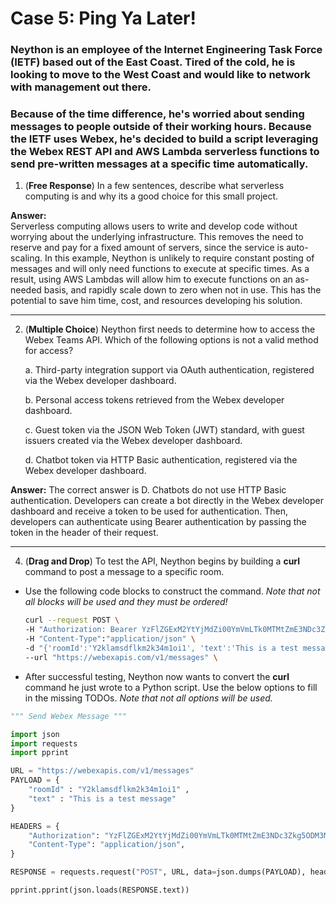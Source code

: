 # Case 5: Ping Ya Later!
### Neython is an employee of the Internet Engineering Task Force (IETF) based out of the East Coast. Tired of the cold, he is looking to move to the West Coast and would like to network with management out there.
### Because of the time difference, he's worried about sending messages to people outside of their working hours. Because the IETF uses Webex, he's decided to build a script leveraging the Webex REST API and AWS Lambda serverless functions to send pre-written messages at a specific time automatically.

1. (**Free Response**) In a few sentences, describe what serverless computing is and why its a good choice for this small project.

  **Answer:**
  <br>
  Serverless computing allows users to write and develop code without worrying about the underlying infrastructure.
  This removes the need to reserve and pay for a fixed amount of servers, since the service is auto-scaling.
  In this example, Neython is unlikely to require constant posting of messages and will only need functions to execute at specific times.
  As a result, using AWS Lambdas will allow him to execute functions on an as-needed basis, and rapidly scale down to zero when not in use.
  This has the potential to save him time, cost, and resources developing his solution.


---
2. (**Multiple Choice**) Neython first needs to determine how to access the Webex Teams API. Which of the following options is not a valid method for access?
   
    a. Third-party integration support via OAuth authentication, registered via the Webex developer dashboard.
    
    b. Personal access tokens retrieved from the Webex developer dashboard.
    
    c. Guest token via the JSON Web Token (JWT) standard, with guest issuers created via the Webex developer dashboard.
    
    d. Chatbot token via HTTP Basic authentication, registered via the Webex developer dashboard.

  **Answer:**
  The correct answer is D. Chatbots do not use HTTP Basic authentication.
  Developers can create a bot directly in the Webex developer dashboard and receive a token to be used for authentication.
  Then, developers can authenticate using Bearer authentication by passing the token in the header of their request.


---
4. (**Drag and Drop**) To test the API, Neython begins by building a **curl** command to post a message to a specific room.

- Use the following code blocks to construct the command. *Note that not all blocks will be used and they must be ordered!*
    ```bash
    curl --request POST \
    -H "Authorization: Bearer YzFlZGExM2YtYjMdZi00YmVmLTk0MTMtZmE3NDc3Zkg5ODM3MGI4M2UxNTAtNGVh_PF84_1eb65fdf-9643-417f-9934-ad72cae0e11f" \
    -H "Content-Type":"application/json" \
    -d "{'roomId':'Y2klamsdflkm2k34m1oi1', 'text':'This is a test message'}" \
    --url "https://webexapis.com/v1/messages" \
    ```

- After successful testing, Neython now wants to convert the **curl** command he just wrote to a Python script.
Use the below options to fill in the missing TODOs. *Note that not all options will be used.*

  
```python
""" Send Webex Message """ 

import json
import requests
import pprint 

URL = "https://webexapis.com/v1/messages"
PAYLOAD = { 
	"roomId" : "Y2klamsdflkm2k34m1oi1" , 
	"text" : "This is a test message"
} 

HEADERS = {
	"Authorization": "YzFlZGExM2YtYjMdZi00YmVmLTk0MTMtZmE3NDc3Zkg5ODM3MGI4M2UxNTAtNGVh_PF84_1eb65fdf-9643-417f-9934-ad72cae0e11f", 
	"Content-Type": "application/json",
} 

RESPONSE = requests.request("POST", URL, data=json.dumps(PAYLOAD), headers=HEADERS)

pprint.pprint(json.loads(RESPONSE.text))
```
